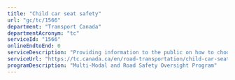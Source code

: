 ```yaml
---
title: "Child car seat safety"
url: "gc/tc/1566"
department: "Transport Canada"
departmentAcronym: "tc"
serviceId: "1566"
onlineEndtoEnd: 0
serviceDescription: "Providing information to the public on how to choose and tips to properly install a child car seat or booster seat, provide recall notices through our recalls database, safety and testing information is also available online."
serviceUrl: "https://tc.canada.ca/en/road-transportation/child-car-seat-safety"
programDescription: "Multi-Modal and Road Safety Oversight Program"
---
```

